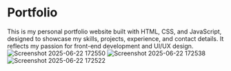 # Portfolio
This is my personal portfolio website built with HTML, CSS, and JavaScript, designed to showcase my skills, projects, experience, and contact details. It reflects my passion for front-end development and UI/UX design.
![Screenshot 2025-06-22 172550](https://github.com/user-attachments/assets/8988e464-c6d5-4e71-9e93-68d5b7cfd324)
![Screenshot 2025-06-22 172538](https://github.com/user-attachments/assets/8ab6e393-890c-4e41-b763-182c7d1d9f6a)
![Screenshot 2025-06-22 172522](https://github.com/user-attachments/assets/7c668f17-e1d2-4349-aa36-16bfe6c207c6)
